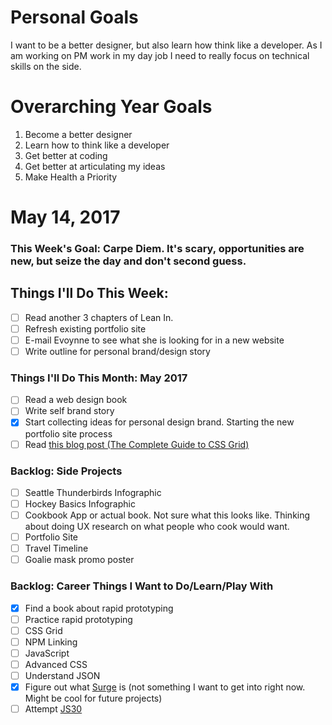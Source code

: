 Personal Goals
==============

I want to be a better designer, but also learn how think like a developer. As I am working on PM work in my day job I need to really focus on technical skills on the side.

# Overarching Year Goals
1. Become a better designer
2. Learn how to think like a developer
3. Get better at coding
4. Get better at articulating my ideas
5. Make Health a Priority

# May 14, 2017

### This Week's Goal: Carpe Diem. It's scary, opportunities are new, but seize the day and don't second guess.

## Things I'll Do This Week:
- [ ] Read another 3 chapters of Lean In.
- [ ] Refresh existing portfolio site
- [ ] E-mail Evoynne to see what she is looking for in a new website
- [ ] Write outline for personal brand/design story

### Things I'll Do This Month: May 2017
- [ ] Read a web design book
- [ ] Write self brand story
- [x] Start collecting ideas for personal design brand. Starting the new portfolio site process
- [ ] Read [this blog post (The Complete Guide to CSS Grid)](https://css-tricks.com/snippets/css/complete-guide-grid)

### Backlog: Side Projects
- [ ] Seattle Thunderbirds Infographic
- [ ] Hockey Basics Infographic
- [ ] Cookbook App or actual book. Not sure what this looks like. Thinking about doing UX research on what people who cook would want.
- [ ] Portfolio Site
- [ ] Travel Timeline
- [ ] Goalie mask promo poster

### Backlog: Career Things I Want to Do/Learn/Play With
- [X] Find a book about rapid prototyping
- [ ] Practice rapid prototyping
- [ ] CSS Grid
- [ ] NPM Linking
- [ ] JavaScript
- [ ] Advanced CSS
- [ ] Understand JSON
- [x] Figure out what [Surge](http://surge.sh/) is (not something I want to get into right now. Might be cool for future projects)
- [ ] Attempt [JS30](https://javascript30.com/)
